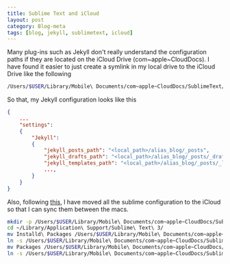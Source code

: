 ```yaml
---
title: Sublime Text and iCloud
layout: post
category: Blog-meta
tags: [blog, jekyll, sublimetext, icloud]
---
```

Many plug-ins such as Jekyll don't really understand the configuration paths if they are located on the iCloud Drive (com~apple~CloudDocs). I have found it easier to just create a symlink in my local drive to the iCloud Drive like the following

```sh
/Users/$USER/Library/Mobile\ Documents/com~apple~CloudDocs/SublimeText/projects/project_name alias_project_name
```

So that, my Jekyll configuration looks like this

```json
{
    ...
    "settings":
    {
        "Jekyll":   
        {
            "jekyll_posts_path": "<local_path>/alias_blog/_posts",
            "jekyll_drafts_path": "<local_path>/alias_blog/_posts/_drafts",
            "jekyll_templates_path": "<local_path>/alias_blog/_posts/_layouts",
            ...,
        }
    }
}
```

Also, following [this](https://gist.github.com/elilien/df990641b0a1b8e4a179), I have moved all the sublime configuration to the iCloud so that I can sync them between the macs.

```sh
mkdir -p /Users/$USER/Library/Mobile\ Documents/com~apple~CloudDocs/SublimeText/sync/
cd ~/Library/Application\ Support/Sublime\ Text\ 3/
mv Installd\ Packages /Users/$USER/Library/Mobile\ Documents/com~apple~CloudDocs/SublimeText/sync/
ln -s /Users/$USER/Library/Mobile\ Documents/com~apple~CloudDocs/SublimeText/sync/Installed\ Packages
mv Packages /Users/$USER/Library/Mobile\ Documents/com~apple~CloudDocs/SublimeText/sync/
ln -s /Users/$USER/Library/Mobile\ Documents/com~apple~CloudDocs/SublimeText/sync/Packages
```

